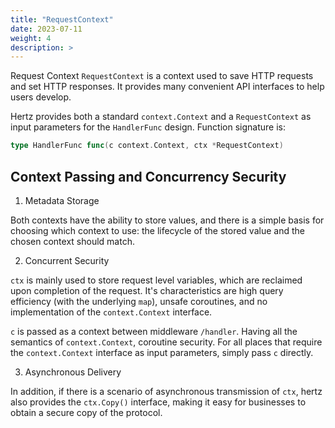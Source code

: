 ```yaml
---
title: "RequestContext"
date: 2023-07-11
weight: 4
description: >
---
```


Request Context `RequestContext` is a context used to save HTTP requests and set HTTP responses. It provides many convenient API interfaces to help users develop.

Hertz provides both a standard `context.Context` and a `RequestContext` as input parameters for the `HandlerFunc` design. Function signature is:

```go
type HandlerFunc func(c context.Context, ctx *RequestContext)
```

## Context Passing and Concurrency Security

1. Metadata Storage

Both contexts have the ability to store values, and there is a simple basis for choosing which context to use: the lifecycle of the stored value and the chosen context should match.

2. Concurrent Security
 
`ctx` is mainly used to store request level variables, which are reclaimed upon completion of the request. It's characteristics are high query efficiency (with the underlying `map`), unsafe coroutines, and no implementation of the `context.Context` interface.

`c` is passed as a context between middleware `/handler`. Having all the semantics of `context.Context`, coroutine security. For all places that require the `context.Context` interface as input parameters, simply pass `c` directly.

3. Asynchronous Delivery

In addition, if there is a scenario of asynchronous transmission of `ctx`, hertz also provides the `ctx.Copy()` interface, making it easy for businesses to obtain a secure copy of the protocol.